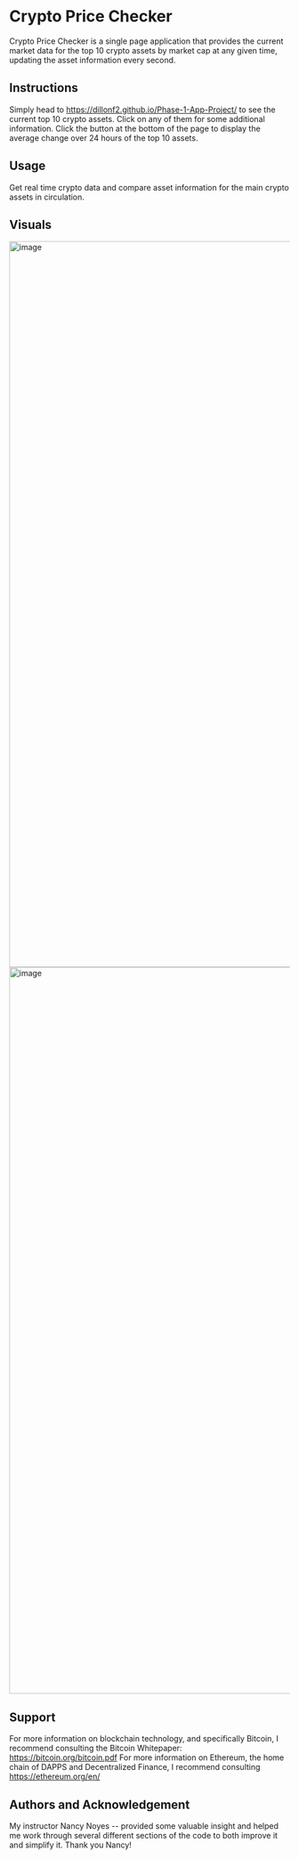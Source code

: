 # Crypto Price Checker

Crypto Price Checker is a single page application that provides the current market data for the top 10 crypto assets by market cap at any given time, updating the asset information every second. 

## Instructions

Simply head to https://dillonf2.github.io/Phase-1-App-Project/ to see the current top 10 crypto assets. Click on any of them for some additional information. Click the button at the bottom of the page to display the average change over 24 hours of the top 10 assets. 

## Usage

Get real time crypto data and compare asset information for the main crypto assets in circulation.

## Visuals

<img width="1304" alt="image" src="https://user-images.githubusercontent.com/122653725/233203179-616bcdb6-a102-49e9-8ae9-f15f04544ee3.png">
<img width="1305" alt="image" src="https://user-images.githubusercontent.com/122653725/233203012-9562d887-0c80-43ee-b0c7-fd9d133d0723.png">

## Support

For more information on blockchain technology, and specifically Bitcoin, I recommend consulting the Bitcoin Whitepaper: https://bitcoin.org/bitcoin.pdf
For more information on Ethereum, the home chain of DAPPS and Decentralized Finance, I recommend consulting https://ethereum.org/en/

## Authors and Acknowledgement 

My instructor Nancy Noyes -- provided some valuable insight and helped me work through several different sections of the code to both improve it and simplify it. Thank you Nancy!
